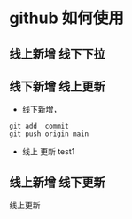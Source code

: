 # github 如何使用
## 线上新增 线下下拉

## 线下新增 线上更新


- 线下新增，
```
git add  commit 
git push origin main
```
- 线上 更新 test1




    


## 线上新增 线下更新
线上更新
